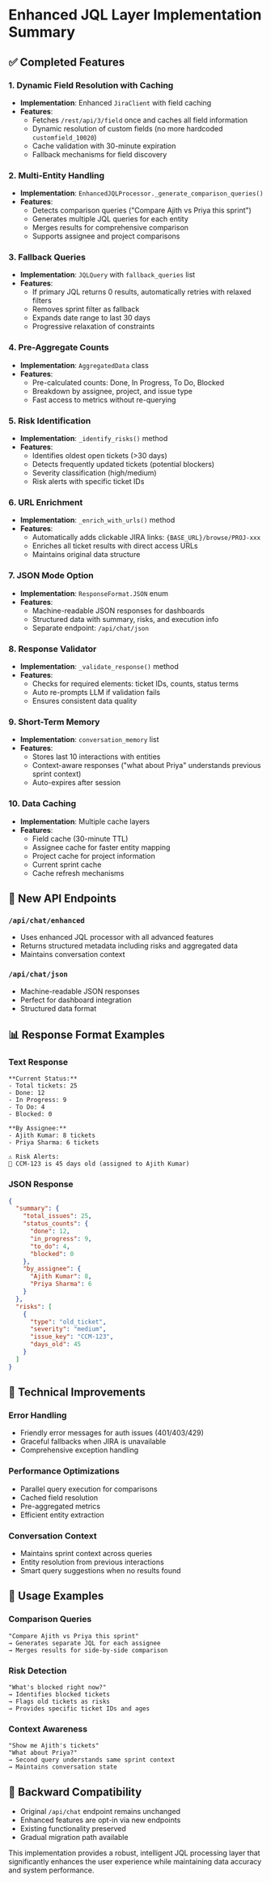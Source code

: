 # Enhanced JQL Layer Implementation Summary

## ✅ Completed Features

### 1. **Dynamic Field Resolution with Caching**
- **Implementation**: Enhanced `JiraClient` with field caching
- **Features**:
  - Fetches `/rest/api/3/field` once and caches all field information
  - Dynamic resolution of custom fields (no more hardcoded `customfield_10020`)
  - Cache validation with 30-minute expiration
  - Fallback mechanisms for field discovery

### 2. **Multi-Entity Handling**
- **Implementation**: `EnhancedJQLProcessor._generate_comparison_queries()`
- **Features**:
  - Detects comparison queries ("Compare Ajith vs Priya this sprint")
  - Generates multiple JQL queries for each entity
  - Merges results for comprehensive comparison
  - Supports assignee and project comparisons

### 3. **Fallback Queries**
- **Implementation**: `JQLQuery` with `fallback_queries` list
- **Features**:
  - If primary JQL returns 0 results, automatically retries with relaxed filters
  - Removes sprint filter as fallback
  - Expands date range to last 30 days
  - Progressive relaxation of constraints

### 4. **Pre-Aggregate Counts**
- **Implementation**: `AggregatedData` class
- **Features**:
  - Pre-calculated counts: Done, In Progress, To Do, Blocked
  - Breakdown by assignee, project, and issue type
  - Fast access to metrics without re-querying

### 5. **Risk Identification**
- **Implementation**: `_identify_risks()` method
- **Features**:
  - Identifies oldest open tickets (>30 days)
  - Detects frequently updated tickets (potential blockers)
  - Severity classification (high/medium)
  - Risk alerts with specific ticket IDs

### 6. **URL Enrichment**
- **Implementation**: `_enrich_with_urls()` method
- **Features**:
  - Automatically adds clickable JIRA links: `{BASE_URL}/browse/PROJ-xxx`
  - Enriches all ticket results with direct access URLs
  - Maintains original data structure

### 7. **JSON Mode Option**
- **Implementation**: `ResponseFormat.JSON` enum
- **Features**:
  - Machine-readable JSON responses for dashboards
  - Structured data with summary, risks, and execution info
  - Separate endpoint: `/api/chat/json`

### 8. **Response Validator**
- **Implementation**: `_validate_response()` method
- **Features**:
  - Checks for required elements: ticket IDs, counts, status terms
  - Auto re-prompts LLM if validation fails
  - Ensures consistent data quality

### 9. **Short-Term Memory**
- **Implementation**: `conversation_memory` list
- **Features**:
  - Stores last 10 interactions with entities
  - Context-aware responses ("what about Priya" understands previous sprint context)
  - Auto-expires after session

### 10. **Data Caching**
- **Implementation**: Multiple cache layers
- **Features**:
  - Field cache (30-minute TTL)
  - Assignee cache for faster entity mapping
  - Project cache for project information
  - Current sprint cache
  - Cache refresh mechanisms

## 🚀 New API Endpoints

### `/api/chat/enhanced`
- Uses enhanced JQL processor with all advanced features
- Returns structured metadata including risks and aggregated data
- Maintains conversation context

### `/api/chat/json`
- Machine-readable JSON responses
- Perfect for dashboard integration
- Structured data format

## 📊 Response Format Examples

### Text Response
```
**Current Status:**
- Total tickets: 25
- Done: 12
- In Progress: 9
- To Do: 4
- Blocked: 0

**By Assignee:**
- Ajith Kumar: 8 tickets
- Priya Sharma: 6 tickets

⚠️ Risk Alerts:
🔴 CCM-123 is 45 days old (assigned to Ajith Kumar)
```

### JSON Response
```json
{
  "summary": {
    "total_issues": 25,
    "status_counts": {
      "done": 12,
      "in_progress": 9,
      "to_do": 4,
      "blocked": 0
    },
    "by_assignee": {
      "Ajith Kumar": 8,
      "Priya Sharma": 6
    }
  },
  "risks": [
    {
      "type": "old_ticket",
      "severity": "medium",
      "issue_key": "CCM-123",
      "days_old": 45
    }
  ]
}
```

## 🔧 Technical Improvements

### Error Handling
- Friendly error messages for auth issues (401/403/429)
- Graceful fallbacks when JIRA is unavailable
- Comprehensive exception handling

### Performance Optimizations
- Parallel query execution for comparisons
- Cached field resolution
- Pre-aggregated metrics
- Efficient entity extraction

### Conversation Context
- Maintains sprint context across queries
- Entity resolution from previous interactions
- Smart query suggestions when no results found

## 🎯 Usage Examples

### Comparison Queries
```
"Compare Ajith vs Priya this sprint"
→ Generates separate JQL for each assignee
→ Merges results for side-by-side comparison
```

### Risk Detection
```
"What's blocked right now?"
→ Identifies blocked tickets
→ Flags old tickets as risks
→ Provides specific ticket IDs and ages
```

### Context Awareness
```
"Show me Ajith's tickets"
"What about Priya?"
→ Second query understands same sprint context
→ Maintains conversation state
```

## 🔄 Backward Compatibility

- Original `/api/chat` endpoint remains unchanged
- Enhanced features are opt-in via new endpoints
- Existing functionality preserved
- Gradual migration path available

This implementation provides a robust, intelligent JQL processing layer that significantly enhances the user experience while maintaining data accuracy and system performance.
